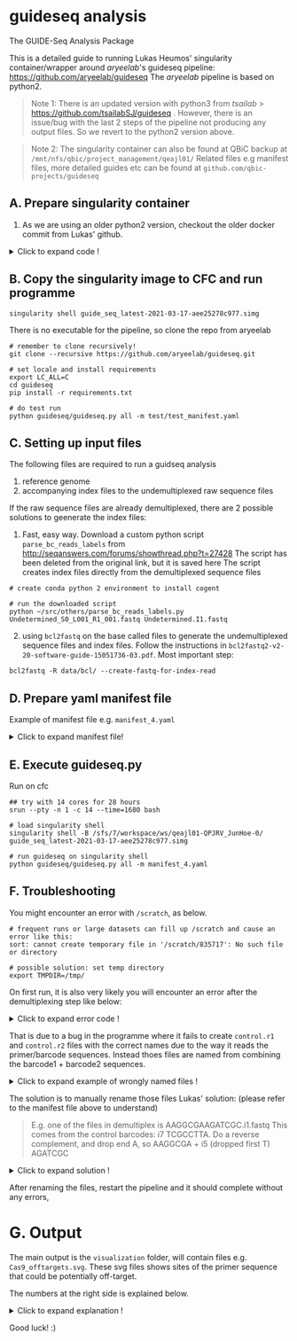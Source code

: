 # guideseq analysis

The GUIDE-Seq Analysis Package

This is a detailed guide to running Lukas Heumos' singularity container/wrapper around <i>aryeelab</i>'s guideseq pipeline:
https://github.com/aryeelab/guideseq
The <i>aryeelab</i> pipeline is based on python2.

> Note 1:
> There is an updated version with python3 from <i>tsailab</i> > https://github.com/tsailabSJ/guideseq .
> However, there is an issue/bug with the last 2 steps of the pipeline not producing any output files. So we revert to the python2 version above.

> Note 2:
> The singularity container can also be found at QBiC backup at `/mnt/nfs/qbic/project_management/qeajl01/`
> Related files e.g manifest files, more detailed guides etc can be found at `github.com/qbic-projects/guideseq`

## A. Prepare singularity container

1. As we are using an older python2 version, checkout the older docker commit from Lukas' github.

<details>
<summary>Click to expand code !</summary>

```
git clone https://github.com/Zethson/guide-seq-container
git checkout commit 97255c96a7066d1cbe81f18c0da0f5de903bdca1

# check first line of ubuntu version in docker file, it should say:
FROM ubuntu:16.04  ## if just ubuntu, it will build latest by default

# Build the old container locally
docker build -t guide_seq:latest .

# Now create the Singularity image from it
mkdir -p /tmp/singularity_output
docker run -v /var/run/docker.sock:/var/run/docker.sock \
-v /tmp/singularity_output:/output \
--privileged -t --rm \
singularityware/docker2singularity \
guide_seq:latest

```

</details>

## B. Copy the singularity image to CFC and run programme

```
singularity shell guide_seq_latest-2021-03-17-aee25278c977.simg
```

There is no executable for the pipeline, so clone the repo from aryeelab

```
# remember to clone recursively!
git clone --recursive https://github.com/aryeelab/guideseq.git

# set locale and install requirements
export LC_ALL=C
cd guideseq
pip install -r requirements.txt

# do test run
python guideseq/guideseq.py all -m test/test_manifest.yaml

```

## C. Setting up input files

The following files are required to run a guidseq analysis

1. reference genome
2. accompanying index files to the undemultiplexed raw sequence files

If the raw sequence files are already demultiplexed, there are 2 possible solutions to geenerate the index files:

1. Fast, easy way.
   Download a custom python script `parse_bc_reads_labels` from http://seqanswers.com/forums/showthread.php?t=27428
   The script has been deleted from the original link, but it is saved here
   The script creates index files directly from the demultiplexed sequence files

```
# create conda python 2 environment to install cogent

# run the downloaded script
python ~/src/others/parse_bc_reads_labels.py Undetermined_S0_L001_R1_001.fastq Undetermined.I1.fastq

```

2. using `bcl2fastq` on the base called files to generate the undemultiplexed sequence files and index files.
   Follow the instructions in `bcl2fastq2-v2-20-software-guide-15051736-03.pdf`.
   Most important step:

```
bcl2fastq -R data/bcl/ --create-fastq-for-index-read
```

## D. Prepare yaml manifest file

Example of manifest file e.g. `manifest_4.yaml`

<details>
<summary>Click to expand manifest file!</summary>

```
reference_genome: ../../data/ref_genome/grch37/Homo_sapiens.GRCh37.75.dna.primary_assembly.fa
output_folder: output

bwa: /bwa/bwa
bedtools: /bedtools2/bin/bedtools

demultiplex_min_reads: 100000

undemultiplexed:
    forward: ../../data/raw_data/Undetermined_S0_L001_R1_001.fastq.gz
    reverse: ../../data/raw_data/Undetermined_S0_L001_R2_001.fastq.gz
    index1: ../../data/raw_data/Undetermined_S0_L001_I1_001.fastq.gz
    index2: ../../data/raw_data/Undetermined_S0_L001_I2_001.fastq.gz

samples:
    control:
        target:
        barcode1: TCGCCTTA
        barcode2: TAGATCGC
        description: control

    Cas9:
        target: ATGTCCATGGGGGCACCGCGGGG
        barcode1: CTAGTACG
        barcode2: CTCTCTAT
        description: Cas9

    Hifi:
        target: ATGTCCATGGGGGCACCGCGGGG
        barcode1: TTCTGCCT
        barcode2: TATCCTCT
        description: Hifi
```

</details>

## E. Execute guideseq.py

Run on cfc

```
## try with 14 cores for 28 hours
srun --pty -n 1 -c 14 --time=1680 bash

# load singularity shell
singularity shell -B /sfs/7/workspace/ws/qeajl01-QPJRV_JunHoe-0/ guide_seq_latest-2021-03-17-aee25278c977.simg

# run guideseq on singularity shell
python guideseq/guideseq.py all -m manifest_4.yaml

```

## F. Troubleshooting

You might encounter an error with `/scratch`, as below.

```
# frequent runs or large datasets can fill up /scratch and cause an error like this:
sort: cannot create temporary file in '/scratch/835717': No such file or directory

# possible solution: set temp directory
export TMPDIR=/tmp/

```

On first run, it is also very likely you will encounter an error after the demultiplexing step like below:

<details>
<summary>Click to expand error code !</summary>

```
[03/05 11:47:11AM][ERROR][guideseq] Error umitagging
[03/05 11:47:11AM][ERROR][guideseq] Traceback (most recent call last):
  File "/opt/conda/envs/guide_seq/bin/guideseq.py", line 167, in umitag
    os.path.join(self.output_folder, 'umitagged'))
  File "/opt/conda/envs/guide_seq/lib/python3.7/site-packages/umi/umitag.py", line 56, in umitag
    for r1,r2,i1,i2 in zip(fq(read1), fq(read2), fq(index1), fq(index2)):
  File "/opt/conda/envs/guide_seq/lib/python3.7/site-packages/umi/umitag.py", line 26, in fq
    fastq = open(file, 'r')
FileNotFoundError: [Errno 2] No such file or directory: 'output/demultiplexed/control.r1.fastq'
```

</details>

That is due to a bug in the programme where it fails to create `control.r1` and `control.r2` files with the correct names due to the way it reads the primer/barcode sequences.
Instead thoes files are named from combining the barcode1 + barcode2 sequences.

<details>
<summary>Click to expand example of wrongly named files !</summary>

```
(guideSeq) bash-4.2$ tree output/demultiplexed/
output/demultiplexed/
├── AAGGCGAAGATCGC.i1.fastq
├── AAGGCGAAGATCGC.i2.fastq
├── AAGGCGAAGATCGC.r1.fastq
├── AAGGCGAAGATCGC.r2.fastq
├── GGCAGAAATCCTCT.i1.fastq
├── GGCAGAAATCCTCT.i2.fastq
├── GGCAGAAATCCTCT.r1.fastq
├── GGCAGAAATCCTCT.r2.fastq
├── GTACTAGTCTCTAT.i1.fastq
├── GTACTAGTCTCTAT.i2.fastq
├── GTACTAGTCTCTAT.r1.fastq
├── GTACTAGTCTCTAT.r2.fastq
├── undetermined.i1.fastq
├── undetermined.i2.fastq
├── undetermined.r1.fastq
└── undetermined.r2.fastq
```

</details>

The solution is to manually rename those files
Lukas' solution: (please refer to the manifest file above to understand)

> E.g. one of the files in demultiplex is AAGGCGAAGATCGC.i1.fastq
> This comes from the control barcodes: i7 TCGCCTTA. Do a reverse complement, and drop end A, so
> AAGGCGA + i5 (dropped first T) AGATCGC

<details>
<summary>Click to expand solution !</summary>

```
# before
guideSeq) bash-4.2$ tree output/demultiplexed/
output/demultiplexed/
├── AAGGCGAAGATCGC.i1.fastq
├── AAGGCGAAGATCGC.i2.fastq
├── AAGGCGAAGATCGC.r1.fastq
├── AAGGCGAAGATCGC.r2.fastq
├── GGCAGAAATCCTCT.i1.fastq
├── GGCAGAAATCCTCT.i2.fastq
├── GGCAGAAATCCTCT.r1.fastq
├── GGCAGAAATCCTCT.r2.fastq
├── GTACTAGTCTCTAT.i1.fastq
├── GTACTAGTCTCTAT.i2.fastq
├── GTACTAGTCTCTAT.r1.fastq
├── GTACTAGTCTCTAT.r2.fastq
├── undetermined.i1.fastq
├── undetermined.i2.fastq
├── undetermined.r1.fastq
└── undetermined.r2.fastq

# after
(guideSeq) bash-4.2$ tree output/demultiplexed/
output/demultiplexed/
├── control.i1.fastq
├── control.i2.fastq
├── control.r1.fastq
├── control.r2.fastq
├── Hifi1.i1.fastq
├── Hifi1.i2.fastq
├── Hifi1.r1.fastq
├── Hifi1.r2.fastq
├── Cas9.i1.fastq
├── Cas9.i2.fastq
├── Cas9.r1.fastq
├── Cas9.r2.fastq
├── undetermined.i1.fastq
├── undetermined.i2.fastq
├── undetermined.r1.fastq
└── undetermined.r2.fastq
```

</details>

After renaming the files, restart the pipeline and it should complete without any errors,

# G. Output

The main output is the `visualization` folder, will contain files e.g. `Cas9_offtargets.svg`.
These svg files shows sites of the primer sequence that could be potentially off-target.

The numbers at the right side is explained below.

<details>
<summary>Click to expand explanation !</summary>
> There are two tabs in the Excel one for identified off targets for Cas9 and Hifi each. In there is each a blue row indicating the off target that is visualized in your results/visualization folder. From this you can see that the number at the end derives from column "bi.sum.mi" which is according to the manual here: https://github.com/tsailabSJ/guideseq#visualize , the sum of the forward and reverse reads (with distinct molecular indices), i.e. the barcodes from the manifest file , I assume.
</details>

Good luck! :)
